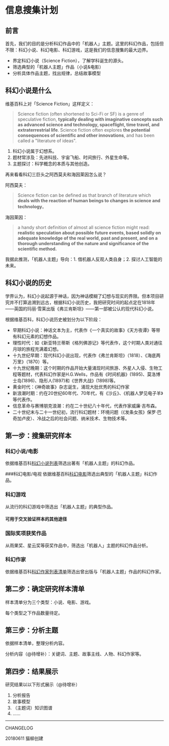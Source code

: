 # 信息搜集计划

## 前言
首先，我们的目的是分析科幻作品中的「机器人」主题。这里的科幻作品，包括但不限：科幻小说、科幻电影、科幻游戏，这是我们的信息搜集的最大边界。

- 界定科幻小说（Science Fiction），了解学科诞生的源头。
- 筛选典型的「机器人主题」作品（小说&电影）
- 分析具体作品主题，找出规律，总结故事模型

## 科幻小说是什么

维基百科上对「Science Fiction」这样定义：
>Science fiction (often shortened to Sci-Fi or SF) is a genre of speculative fiction, **typically dealing with imaginative concepts such as advanced science and technology, spaceflight, time travel, and extraterrestrial life**. Science fiction often explores **the potential consequences of scientific and other innovations**, and has been called a "literature of ideas".

1. 科幻小说属于幻想系。
2. 题材常涉及：先进科技、宇宙飞船、时间旅行、外星生命等。
3. 主题探讨：科学概念的本质与其他创造。

再来看看科幻三巨头之阿西莫夫和海因莱因怎么说？

阿西莫夫：
> Science fiction can be defined as that branch of literature which **deals with the reaction of human beings to changes in science and technology**。

海因莱因：
> a handy short definition of almost all science fiction might read: **realistic speculation about possible future events, based solidly on adequate knowledge of the real world, past and present, and on a thorough understanding of the nature and significance of the scientific method.**


我据此推测，「机器人主题」导向：1. 借机器人反观人类自身；2. 探讨人工智能的未来。

## 科幻小说的历史

学界认为，科幻小说起源于神话，因为神话模糊了幻想与现实的界限。但本项目研究并不打算追溯到远古，根据科幻小说历史，我把研究时间的起点定在1818年——英国的玛丽·雪莱出版《弗兰肯斯坦》——第一部被公认的现代科幻小说。

根据维基百科，科幻小说历史被划分为以下阶段：

- 早期科幻小说：神话文本为主，代表作《一个真实的故事》《天方夜谭》等带有科幻元素的幻想作品。
- 理性时代：如《新亚特兰蒂斯《格列佛游记》等代表作，这个时期人类对通往月球的旅程充满着幻想。
- 十九世纪早期：现代科幻小说出现，代表作《弗兰肯斯坦》（1818）、《海底两万里》（1870）等。
- 十九世纪晚期：这个时期的作品开始大量涌现时间旅游、外星人入侵、生物工程等题材，代表科幻作家是H.G.Wells，作品有《时间机器》(1895)、莫洛博士岛(1896)、隐形人(1897)和《世界大战》(1898)等。
- 黄金时代：《神奇故事》杂志诞生，涌现大批优秀的科幻作家
-  新浪潮时期：约在20世纪60年代、70年代，有《沙丘》、《机器人梦见电子羊》等代表作。
- 信息革命与赛博朋克浪潮：约在二十世纪八十年代，代表作家威廉·吉布森。
-  二十世纪末与二十一世纪初，流行科幻题材：环境问题（《发条女孩》保罗·巴奇加卢皮）、冷战之后的社会问题、纳米技术、生物技术等。

## 第一步：搜集研究样本

### 科幻小说/电影
依据维基百科[科幻小说列表](https://en.wikipedia.org/wiki/List_of_science_fiction_novels)筛选出著有「机器人主题」的科幻作品。

###科幻电影/电视
依据维基百科[科幻电影](https://en.wikipedia.org/wiki/Science_fiction_film)筛选出典型的「机器人主题」科幻作品。

### 科幻游戏
从流行的科幻游戏中筛选出「机器人主题」的典型作品。

#### 可用于交叉验证样本的其他途径

### 国际奖项获奖作品
从雨果奖、星云奖等获奖作品中，筛选出「机器人」主题的科幻作品分析。

### 科幻作家
依据维基百科[科幻作家列表清单](https://en.wikipedia.org/wiki/List_of_science_fiction_and_fantasy_artists)筛选出曾出版与「机器人主题」作品的科幻作家。

## 第二步：确定研究样本清单
样本清单分为三个类型：小说、电影、游戏。

每个类型之下作品数量待定。

## 第三步：分析主题
依据样本清单，整理分析内容。

分析内容（@待增补）：关键词、主题、故事主线、人物、科幻作家等。

## 第四步：结果展示

研究结果以以下形式展示（@待增补）
1. 分析报告
2. 故事模型
3. （主题词）知识图谱
4. ……

- - - - - -
CHANGELOG

20180611 猫柳创建 
